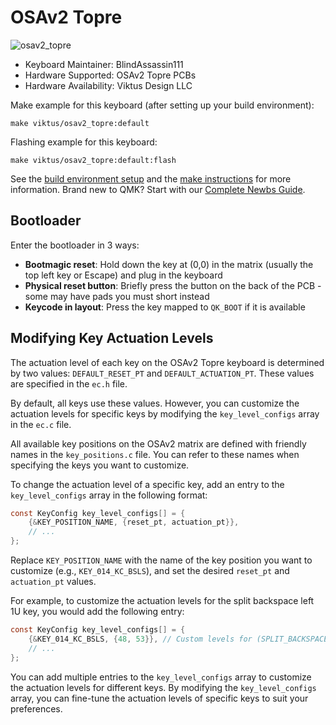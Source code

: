 # OSAv2 Topre

![osav2_topre](https://i.imgur.com/WTRrpQFh.png)

-   Keyboard Maintainer: BlindAssassin111
-   Hardware Supported: OSAv2 Topre PCBs
-   Hardware Availability: Viktus Design LLC

Make example for this keyboard (after setting up your build environment):

    make viktus/osav2_topre:default

Flashing example for this keyboard:

    make viktus/osav2_topre:default:flash

See the [build environment setup](https://docs.qmk.fm/#/getting_started_build_tools) and the [make instructions](https://docs.qmk.fm/#/getting_started_make_guide) for more information. Brand new to QMK? Start with our [Complete Newbs Guide](https://docs.qmk.fm/#/newbs).

## Bootloader

Enter the bootloader in 3 ways:

* **Bootmagic reset**: Hold down the key at (0,0) in the matrix (usually the top left key or Escape) and plug in the keyboard
* **Physical reset button**: Briefly press the button on the back of the PCB - some may have pads you must short instead
* **Keycode in layout**: Press the key mapped to `QK_BOOT` if it is available

## Modifying Key Actuation Levels

The actuation level of each key on the OSAv2 Topre keyboard is determined by two values: `DEFAULT_RESET_PT` and `DEFAULT_ACTUATION_PT`. These values are specified in the `ec.h` file.

By default, all keys use these values. However, you can customize the actuation levels for specific keys by modifying the `key_level_configs` array in the `ec.c` file.

All available key positions on the OSAv2 matrix are defined with friendly names in the `key_positions.c` file. You can refer to these names when specifying the keys you want to customize.

To change the actuation level of a specific key, add an entry to the `key_level_configs` array in the following format:

```c
const KeyConfig key_level_configs[] = {
    {&KEY_POSITION_NAME, {reset_pt, actuation_pt}},
    // ...
};
```

Replace `KEY_POSITION_NAME` with the name of the key position you want to customize (e.g., `KEY_014_KC_BSLS`), and set the desired `reset_pt` and `actuation_pt` values.

For example, to customize the actuation levels for the split backspace left 1U key, you would add the following entry:

```c
const KeyConfig key_level_configs[] = {
    {&KEY_014_KC_BSLS, {48, 53}}, // Custom levels for (SPLIT_BACKSPACE_LEFT_1U)
    // ...
};
```

You can add multiple entries to the `key_level_configs` array to customize the actuation levels for different keys. By modifying the `key_level_configs` array, you can fine-tune the actuation levels of specific keys to suit your preferences.